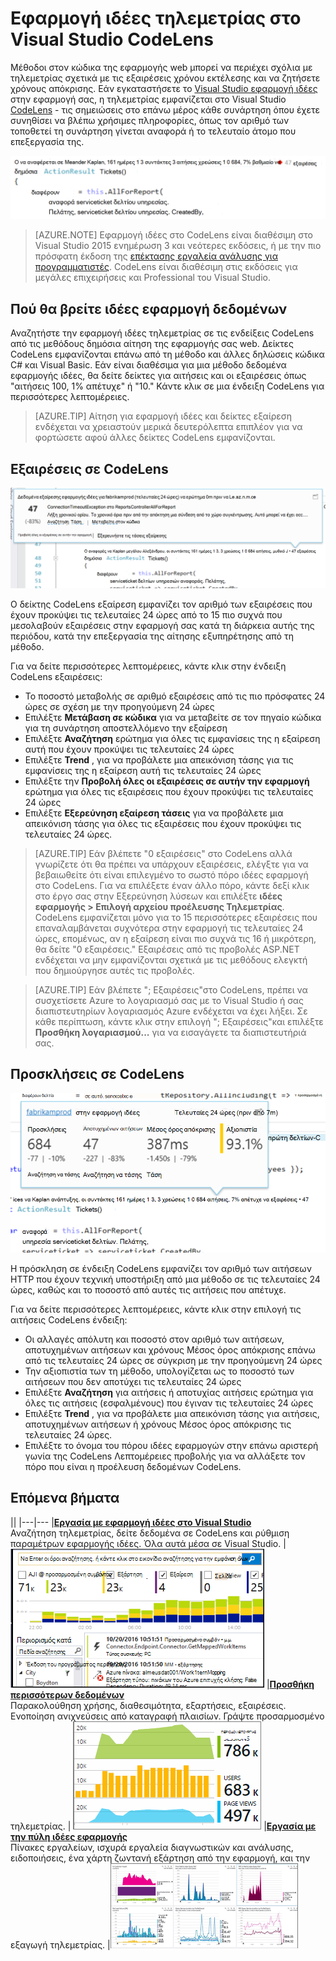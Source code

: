 <properties 
    pageTitle="Εφαρμογή ιδέες τηλεμετρίας στο Visual Studio CodeLens | Microsoft Azure" 
    description="Γρήγορη πρόσβαση σε σας τηλεμετρίας αίτησης και εξαίρεση εφαρμογής ιδέες με CodeLens στο Visual Studio." 
    services="application-insights" 
    documentationCenter=".net"
    authors="numberbycolors" 
    manager="douge"/>

<tags 
    ms.service="application-insights" 
    ms.workload="tbd" 
    ms.tgt_pltfrm="ibiza" 
    ms.devlang="na" 
    ms.topic="get-started-article" 
    ms.date="08/30/2016" 
    ms.author="daviste"/>
    
# <a name="application-insights-telemetry-in-visual-studio-codelens"></a>Εφαρμογή ιδέες τηλεμετρίας στο Visual Studio CodeLens

Μέθοδοι στον κώδικα της εφαρμογής web μπορεί να περιέχει σχόλια με τηλεμετρίας σχετικά με τις εξαιρέσεις χρόνου εκτέλεσης και να ζητήσετε χρόνους απόκρισης. Εάν εγκαταστήσετε το [Visual Studio εφαρμογή ιδέες](app-insights-overview.md) στην εφαρμογή σας, η τηλεμετρίας εμφανίζεται στο Visual Studio [CodeLens](https://msdn.microsoft.com/library/dn269218.aspx) - τις σημειώσεις στο επάνω μέρος κάθε συνάρτηση όπου έχετε συνηθίσει να βλέπω χρήσιμες πληροφορίες, όπως τον αριθμό των τοποθετεί τη συνάρτηση γίνεται αναφορά ή το τελευταίο άτομο που επεξεργασία της.

![CodeLens](./media/app-insights-visual-studio-codelens/codelens-overview.png)

> [AZURE.NOTE] Εφαρμογή ιδέες στο CodeLens είναι διαθέσιμη στο Visual Studio 2015 ενημέρωση 3 και νεότερες εκδόσεις, ή με την πιο πρόσφατη έκδοση της [επέκτασης εργαλεία ανάλυσης για προγραμματιστές](https://visualstudiogallery.msdn.microsoft.com/82367b81-3f97-4de1-bbf1-eaf52ddc635a). CodeLens είναι διαθέσιμη στις εκδόσεις για μεγάλες επιχειρήσεις και Professional του Visual Studio.

## <a name="where-to-find-application-insights-data"></a>Πού θα βρείτε ιδέες εφαρμογή δεδομένων

Αναζητήστε την εφαρμογή ιδέες τηλεμετρίας σε τις ενδείξεις CodeLens από τις μεθόδους δημόσια αίτηση της εφαρμογής σας web. Δείκτες CodeLens εμφανίζονται επάνω από τη μέθοδο και άλλες δηλώσεις κώδικα C# και Visual Basic. Εάν είναι διαθέσιμα για μια μέθοδο δεδομένα εφαρμογής ιδέες, θα δείτε δείκτες για αιτήσεις και οι εξαιρέσεις όπως "αιτήσεις 100, 1% απέτυχε" ή "10." Κάντε κλικ σε μια ένδειξη CodeLens για περισσότερες λεπτομέρειες. 

> [AZURE.TIP] Αίτηση για εφαρμογή ιδέες και δείκτες εξαίρεση ενδέχεται να χρειαστούν μερικά δευτερόλεπτα επιπλέον για να φορτώσετε αφού άλλες δείκτες CodeLens εμφανίζονται.

## <a name="exceptions-in-codelens"></a>Εξαιρέσεις σε CodeLens

![TBD](./media/app-insights-visual-studio-codelens/codelens-exceptions.png)

Ο δείκτης CodeLens εξαίρεση εμφανίζει τον αριθμό των εξαιρέσεις που έχουν προκύψει τις τελευταίες 24 ώρες από το 15 πιο συχνά που μεσολαβούν εξαιρέσεις στην εφαρμογή σας κατά τη διάρκεια αυτής της περιόδου, κατά την επεξεργασία της αίτησης εξυπηρέτησης από τη μέθοδο.

Για να δείτε περισσότερες λεπτομέρειες, κάντε κλικ στην ένδειξη CodeLens εξαιρέσεις:

* Το ποσοστό μεταβολής σε αριθμό εξαιρέσεις από τις πιο πρόσφατες 24 ώρες σε σχέση με την προηγούμενη 24 ώρες
* Επιλέξτε **Μετάβαση σε κώδικα** για να μεταβείτε σε τον πηγαίο κώδικα για τη συνάρτηση αποστελλόμενο την εξαίρεση
* Επιλέξτε **Αναζήτηση** ερώτημα για όλες τις εμφανίσεις της η εξαίρεση αυτή που έχουν προκύψει τις τελευταίες 24 ώρες
* Επιλέξτε **Trend** , για να προβάλετε μια απεικόνιση τάσης για τις εμφανίσεις της η εξαίρεση αυτή τις τελευταίες 24 ώρες
* Επιλέξτε την **Προβολή όλες οι εξαιρέσεις σε αυτήν την εφαρμογή** ερώτημα για όλες τις εξαιρέσεις που έχουν προκύψει τις τελευταίες 24 ώρες
* Επιλέξτε **Εξερεύνηση εξαίρεση τάσεις** για να προβάλετε μια απεικόνιση τάσης για όλες τις εξαιρέσεις που έχουν προκύψει τις τελευταίες 24 ώρες. 

> [AZURE.TIP] Εάν βλέπετε "0 εξαιρέσεις" στο CodeLens αλλά γνωρίζετε ότι θα πρέπει να υπάρχουν εξαιρέσεις, ελέγξτε για να βεβαιωθείτε ότι είναι επιλεγμένο το σωστό πόρο ιδέες εφαρμογή στο CodeLens. Για να επιλέξετε έναν άλλο πόρο, κάντε δεξί κλικ στο έργο σας στην Εξερεύνηση λύσεων και επιλέξτε **ιδέες εφαρμογής > Επιλογή αρχείου προέλευσης Τηλεμετρίας**. CodeLens εμφανίζεται μόνο για το 15 περισσότερες εξαιρέσεις που επαναλαμβάνεται συχνότερα στην εφαρμογή τις τελευταίες 24 ώρες, επομένως, αν η εξαίρεση είναι πιο συχνά τις 16 ή μικρότερη, θα δείτε "0 εξαιρέσεις." Εξαιρέσεις από τις προβολές ASP.NET ενδέχεται να μην εμφανίζονται σχετικά με τις μεθόδους ελεγκτή που δημιούργησε αυτές τις προβολές.

> [AZURE.TIP] Εάν βλέπετε "; Εξαιρέσεις"στο CodeLens, πρέπει να συσχετίσετε Azure το λογαριασμό σας με το Visual Studio ή σας διαπιστευτηρίων λογαριασμός Azure ενδέχεται να έχει λήξει. Σε κάθε περίπτωση, κάντε κλικ στην επιλογή "; Εξαιρέσεις"και επιλέξτε **Προσθήκη λογαριασμού...** για να εισαγάγετε τα διαπιστευτήριά σας.

## <a name="requests-in-codelens"></a>Προσκλήσεις σε CodeLens

![TBD](./media/app-insights-visual-studio-codelens/codelens-requests.png)

Η πρόσκληση σε ένδειξη CodeLens εμφανίζει τον αριθμό των αιτήσεων HTTP που έχουν τεχνική υποστήριξη από μια μέθοδο σε τις τελευταίες 24 ώρες, καθώς και το ποσοστό από αυτές τις αιτήσεις που απέτυχε.

Για να δείτε περισσότερες λεπτομέρειες, κάντε κλικ στην επιλογή τις αιτήσεις CodeLens ένδειξη:

* Οι αλλαγές απόλυτη και ποσοστό στον αριθμό των αιτήσεων, αποτυχημένων αιτήσεων και χρόνους Μέσος όρος απόκρισης επάνω από τις τελευταίες 24 ώρες σε σύγκριση με την προηγούμενη 24 ώρες
* Την αξιοπιστία των τη μέθοδο, υπολογίζεται ως το ποσοστό των αιτήσεων που δεν αποτύχει τις τελευταίες 24 ώρες
* Επιλέξτε **Αναζήτηση** για αιτήσεις ή αποτυχίας αιτήσεις ερώτημα για όλες τις αιτήσεις (εσφαλμένους) που έγιναν τις τελευταίες 24 ώρες
* Επιλέξτε **Trend** , για να προβάλετε μια απεικόνιση τάσης για αιτήσεις, αποτυχημένων αιτήσεων ή χρόνους Μέσος όρος απόκρισης τις τελευταίες 24 ώρες.
* Επιλέξτε το όνομα του πόρου ιδέες εφαρμογών στην επάνω αριστερή γωνία της CodeLens Λεπτομέρειες προβολής για να αλλάξετε τον πόρο που είναι η προέλευση δεδομένων CodeLens.

## <a name="next"></a>Επόμενα βήματα

||
|---|---
|**[Εργασία με εφαρμογή ιδέες στο Visual Studio](app-insights-visual-studio.md)**<br/>Αναζήτηση τηλεμετρίας, δείτε δεδομένα σε CodeLens και ρύθμιση παραμέτρων εφαρμογής ιδέες. Όλα αυτά μέσα σε Visual Studio. |![Κάντε δεξί κλικ στο έργο και επιλέξτε εφαρμογή ιδέες, αναζήτησης](./media/app-insights-visual-studio-codelens/34.png)
|**[Προσθήκη περισσότερων δεδομένων](app-insights-asp-net-more.md)**<br/>Παρακολούθηση χρήσης, διαθεσιμότητα, εξαρτήσεις, εξαιρέσεις. Ενοποίηση ανιχνεύσεις από καταγραφή πλαισίων. Γράψτε προσαρμοσμένο τηλεμετρίας. | ![Visual studio](./media/app-insights-visual-studio-codelens/64.png)
|**[Εργασία με την πύλη ιδέες εφαρμογής](app-insights-dashboards.md)**<br/>Πίνακες εργαλείων, ισχυρά εργαλεία διαγνωστικών και ανάλυσης, ειδοποιήσεις, ένα χάρτη ζωντανή εξάρτηση από την εφαρμογή, και την εξαγωγή τηλεμετρίας. |![Visual studio](./media/app-insights-visual-studio-codelens/62.png)
